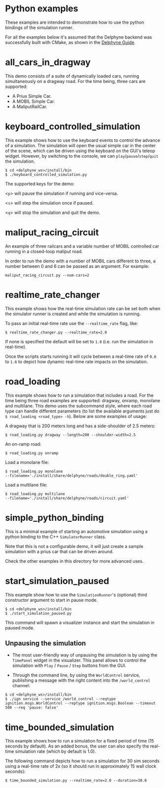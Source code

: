 # Python examples

These examples are intended to demonstrate how to use the python bindings of the
simulation runner.

For all the examples below it's assumed that the Delphyne backend was successfully
built with CMake, as shown in the [Delphyne Guide](https://docs.google.com/document/d/1tQ9vDp084pMuHjYmtScLB3F1tdr4iP9w7_OTcoSM1zQ).
<h1 id="all_cars_in_dragway">all_cars_in_dragway</h1>


This demo consists of a suite of dynamically loaded cars,
running simultaneously on a dragway road.
For the time being, three cars are supported:
   - A Prius Simple Car.
   - A MOBIL Simple Car.
   - A MaliputRailCar.

<h1 id="keyboard_controlled_simulation">keyboard_controlled_simulation</h1>


This example shows how to use the keyboard events to control the advance of
a simulation. The simulation will open the usual simple car in the center of
the scene, which can be driven using the keyboard on the GUI's teleop widget.
However, by switching to the console, we can `play`/`pause`/`step`/`quit` the
simulation.

```
$ cd <delphyne_ws>/install/bin
$ ./keyboard_controlled_simulation.py
```

 The supported keys for the demo:

<`p`> will pause the simulation if running and vice-versa.

<`s`> will step the simulation once if paused.

<`q`> will stop the simulation and quit the demo.

<h1 id="maliput_racing_circuit">maliput_racing_circuit</h1>


An example of three railcars and a variable number of MOBIL controlled car
running in a closed-loop maliput road.

In order to run the demo with a number of MOBIL cars different to three, a number
between 0 and 6 can be passed as an argument. For example:

```
maliput_racing_circuit.py --num-cars=2
```

<h1 id="realtime_rate_changer">realtime_rate_changer</h1>


This example shows how the real-time simulation rate can be set both when the
simulator runner is created and while the simulation is running.

To pass an initial real-time rate use the `--realtime_rate` flag, like:

```
$ realtime_rate_changer.py --realtime_rate=2.0
```

If none is specified the default will be set to `1.0` (i.e. run the simulation
in real-time).

Once the scripts starts running it will cycle between a real-time rate of `0.6`
to `1.6` to depict how dynamic real-time rate impacts on the simulation.

<h1 id="road_loading">road_loading</h1>


This example shows how to run a simulation that includes a road. For the
time being three road examples are supported: dragway, onramp, monolane and
multilane.
This demo uses the subcommand style, where each road type can handle different
parameters (to list the available arguments just do
`$ road_loading <road_type> -h`). Below are some examples of usage:


A dragway that is 200 meters long and has a side-shoulder of 2.5 meters:

```
$ road_loading.py dragway --length=200 --shoulder-width=2.5
```

An on-ramp road:

```
$ road_loading.py onramp
```

Load a monolane file:

```
$ road_loading.py monolane
--filename='./install/share/delphyne/roads/double_ring.yaml'
```

Load a multilane file:

```
$ road_loading.py multilane
--filename='./install/share/delphyne/roads/circuit.yaml'
```


<h1 id="simple_python_binding">simple_python_binding</h1>

This is a minimal example of starting an automotive simulation using a
python binding to the C++ `SimulatorRunner` class.

Note that this is not a configurable demo, it will just create a sample
simulation with a prius car that can be driven around.

Check the other examples in this directory for more advanced uses.

<h1 id="start_simulation_paused">start_simulation_paused</h1>


This example show how to use the `SimulationRunner`'s (optional) third
constructor argument to start in pause mode.

```
$ cd <delphyne_ws>/install/bin
$ ./start_simulation_paused.py
```

This command will spawn a visualizer instance and start the simulation in
paused mode.

 ## Unpausing the simulation

- The most user-friendly way of unpausing the simulation is by using the
`TimePanel` widget in the visualizer. This panel allows to control the
simulation with `Play` / `Pause` / `Step` buttons from the GUI.

- Through the command line, by using the `WorldControl` service, publishing a
message with the right content into the `/world_control` channel:

```
$ cd <delphyne_ws>/install/bin
$ ./ign service --service /world_control --reqtype ignition.msgs.WorldControl --reptype ignition.msgs.Boolean --timeout 500 --req 'pause: false'
```


<h1 id="time_bounded_simulation">time_bounded_simulation</h1>


This example shows how to run a simulation for a fixed period of time (15
seconds by default). As an added bonus, the user can also specify the real-time
simulation rate (which by default is 1.0).

The following command depicts how to run a simulation for 30 sim seconds using
a real-time rate of 2x (so it should run in approximately 15 wall clock
seconds):

```
$ time_bounded_simulation.py --realtime_rate=2.0 --duration=30.0
```


